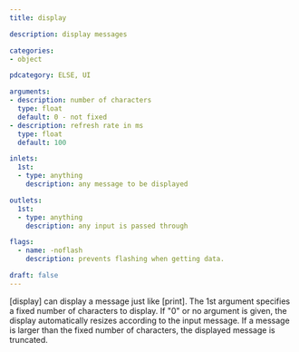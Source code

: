 ```yaml
---
title: display

description: display messages

categories:
- object

pdcategory: ELSE, UI

arguments:
- description: number of characters
  type: float
  default: 0 - not fixed
- description: refresh rate in ms
  type: float
  default: 100

inlets:
  1st:
  - type: anything
    description: any message to be displayed

outlets:
  1st:
  - type: anything
    description: any input is passed through

flags:
  - name: -noflash
    description: prevents flashing when getting data.

draft: false
---
```


[display] can display a message just like [print]. The 1st argument specifies a fixed number of characters to display. If "0" or no argument is given, the display automatically resizes according to the input message. If a message is larger than the fixed number of characters, the displayed message is truncated.

